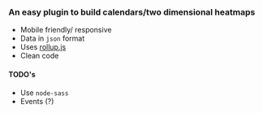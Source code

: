 ### An easy plugin to build calendars/two dimensional heatmaps

- Mobile friendly/ responsive
- Data in `json` format
- Uses [rollup.js](https://github.com/rollup/rollup)
- Clean code

#### TODO's
- Use `node-sass`
- Events (?)
